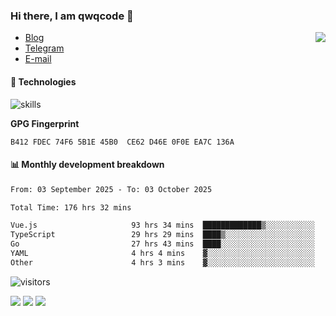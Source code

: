 <!--![](https://user-images.githubusercontent.com/22412567/89914023-fb3a6e80-dc26-11ea-82ba-5ed80e2ffb69.jpg)-->

### Hi there, I am qwqcode 👋

<img src="https://github-readme-stats.mrdulin.vercel.app/api?username=qwqcode&count_private=true&show_icons=true&hide_border=true&icon_color=586069&title_color=0366d6" align="right">

- [Blog](https://qwqaq.com/)
- [Telegram](https://t.me/qwqcode)
- [E-mail](mailto:qwqcode@gmail.com)

#### 🔧 Technologies

![skills](https://skillicons.dev/icons?i=go,ts,cs,js,java,php,py,regex,docker,git,svelte,sass,vue,nuxtjs,webpack,vite,laravel,electron,redis,vscode,visualstudio,idea,androidstudio,figma,ai,ps,pr,powershell,vim,bash&theme=light)

**GPG Fingerprint**

```
B412 FDEC 74F6 5B1E 45B0  CE62 D46E 0F0E EA7C 136A
```

#### 📊 Monthly development breakdown

<!--START_SECTION:waka-->

```txt
From: 03 September 2025 - To: 03 October 2025

Total Time: 176 hrs 32 mins

Vue.js                     93 hrs 34 mins  █████████████▒░░░░░░░░░░░   53.01 %
TypeScript                 29 hrs 29 mins  ████▒░░░░░░░░░░░░░░░░░░░░   16.71 %
Go                         27 hrs 43 mins  ████░░░░░░░░░░░░░░░░░░░░░   15.70 %
YAML                       4 hrs 4 mins    ▓░░░░░░░░░░░░░░░░░░░░░░░░   02.31 %
Other                      4 hrs 3 mins    ▓░░░░░░░░░░░░░░░░░░░░░░░░   02.30 %
```

<!--END_SECTION:waka-->

![visitors](https://visitor-badge.laobi.icu/badge?page_id=qwqcode.visitor-badge)

<p>
  <img src="https://api.githubtrends.io/user/svg/qwqcode/langs?time_range=one_year&theme=classic" />
  <img src="https://api.githubtrends.io/user/svg/qwqcode/repos?time_range=one_year&theme=classic" />
  <img src="https://github-readme-stats.vercel.app/api/top-langs?username=qwqcode&show_icons=true&locale=en&layout=compact&hide=html&langs_count=20" />
</p>
